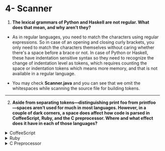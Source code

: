 # 4- Scanner

1. **The lexical grammars of Python and Haskell are not regular. What does that mean, and why aren’t they?**

- As in regular languages, you need to match the characters using regular expressions. So in case of an opening and closing curly brackets, you only need to match the characters themselves without caring whether there's a space before a brace or not. In case of Python or Haskell, these have indentation sensitive syntax so they need to recognize the change of indentation level as tokens, which requires counting the space or indentation tokens which means more memory, and that is not available in a regular language.

- You may check **Scanner.java** and you can see that we omit the whitespaces while scanning the source file for building tokens.

---

2. **Aside from separating tokens—distinguishing print foo from printfoo—spaces aren’t used for much in most languages. However, in a couple of dark corners, a space does affect how code is parsed in CoffeeScript, Ruby, and the C preprocessor. Where and what effect does it have in each of those languages?**

<details>
<summary>CoffeeScript</summary>
<br>
- In CoffeeScript, consider the following code snippet :

```coffeescript

if eachController.indexOf("Controller.js") isnt -1
controller = require(controllersFolderPath + eachControllerName)
controller.register server

```

Gets compiled into this JS code

```javascript
if (eachController.indexOf("Controller.js") !== -1) {
  controller = require(controllersFolderPath + eachControllerName);
  controller.register(server);
}
```

But adding a space between `indexOf` and the brace would change how the code gets compiled.

So let's consider this case :

```coffeescript
  if eachController.indexOf ("Controller.js") isnt -1
    controller = require(controllersFolderPath + eachControllerName)
    controller.register server
```

Which would be compiled into :

```javascript
if (eachController.indexOf("Controller.js" !== -1)) {
  controller = require(controllersFolderPath + eachControllerName);
  controller.register(server);
}
```

So CoffeeScript wraps the whole `("Controller.js") isnt -1` expression with braces and therefore compiled as an argument to `indexOf` function. So spaces are critical in CoffeeScript.

</details>

<details>
<summary>Ruby</summary>
<br>
- A method in Ruby can run with or without a parentheses. In case of running a method without parentheses, you can pass the arguments after adding a space after the method's name.
  
<br>

So consider `Array.new 1,2` which is equivalent to `Array.new(1,2)`, but adding a space after `new` would make `(1,2)` as a tuple instead of separated values because Ruby expects the argument of a method after the space.

</details>

<details>
<summary>C Preprocessor</summary>
<br>
- Spaces are used to distinguish between a marco and a function-like macro.
  
<br>

So for example :

```c
  #define myMacro (p) (p)
  #define macroFun(p) (p)
```

The first is a marco with replacement list whereas the second is a function-like macro that takes a parameter and expands it into `p` which is the parameter.

</details>
